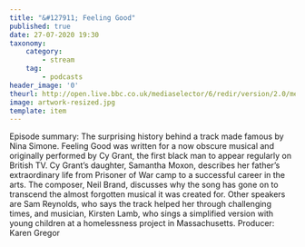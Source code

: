 ```yaml
---
title: "&#127911; Feeling Good"
published: true
date: 27-07-2020 19:30
taxonomy:
    category:
        - stream
    tag:
        - podcasts
header_image: '0'
theurl: http://open.live.bbc.co.uk/mediaselector/6/redir/version/2.0/mediaset/audio-nondrm-download/proto/http/vpid/p08km8nn.mp3
image: artwork-resized.jpg
template: item
--- 
```

Episode summary: The surprising history behind a track made famous by Nina Simone. Feeling Good was written for a now obscure musical and originally performed by Cy Grant, the first black man to appear regularly on British TV. Cy Grant’s daughter, Samantha Moxon, describes her father’s extraordinary life from Prisoner of War camp to a successful career in the arts. The composer, Neil Brand, discusses why the song has gone on to transcend the almost forgotten musical it was created for. Other speakers are Sam Reynolds, who says the track helped her through challenging times, and musician, Kirsten Lamb, who sings a simplified version with young children at a homelessness project in Massachusetts. Producer: Karen Gregor
